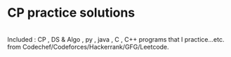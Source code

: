 # CP practice solutions
<br>
Included : CP , DS & Algo , py , java , C , C++ programs that I practice...etc. <br>
from Codechef/Codeforces/Hackerrank/GFG/Leetcode.

